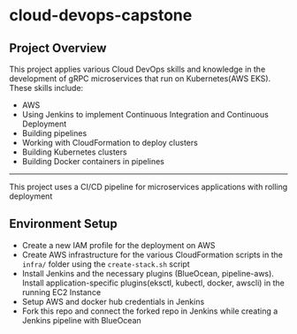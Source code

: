 # cloud-devops-capstone

<h2>Project Overview</h2>

<p> This project applies various Cloud DevOps skills and knowledge in the development of gRPC microservices that run on Kubernetes(AWS EKS). These skills include:</p>

<ul>
	<li>AWS</li>
	<li>Using Jenkins to implement Continuous Integration and Continuous Deployment</li>
	<li>Building pipelines</li>
	<li>Working with CloudFormation to deploy clusters</li>
	<li>Building Kubernetes clusters</li>
	<li>Building Docker containers in pipelines</li>
</ul>

***

<p>This project uses a CI/CD pipeline for microservices applications with rolling deployment</p>

<h2>Environment Setup</h2>

<ul>
  <li>Create a new IAM profile for the deployment on AWS</li>
  <li>Create AWS infrastructure for the various CloudFormation scripts in the <code>infra/</code> folder using the <code>create-stack.sh</code> script</li>
  <li>Install Jenkins and the necessary plugins (BlueOcean, pipeline-aws). Install application-specific plugins(eksctl, kubectl, docker, awscli) in the running EC2 Instance</li>
  <li>Setup AWS and docker hub credentials in Jenkins</li>
  <li>Fork this repo and connect the forked repo in Jenkins while creating a Jenkins pipeline with BlueOcean</li>
</ul>

